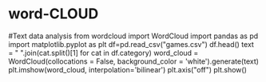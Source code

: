 # word-CLOUD
#Text data analysis
from wordcloud import WordCloud
import pandas as pd
import matplotlib.pyplot as plt
df=pd.read_csv("games.csv")
df.head()
text = " ".join(cat.split()[1] for cat in df.category)
word_cloud = WordCloud(collocations = False, background_color = 'white').generate(text)
plt.imshow(word_cloud, interpolation='bilinear')
plt.axis("off")
plt.show()
